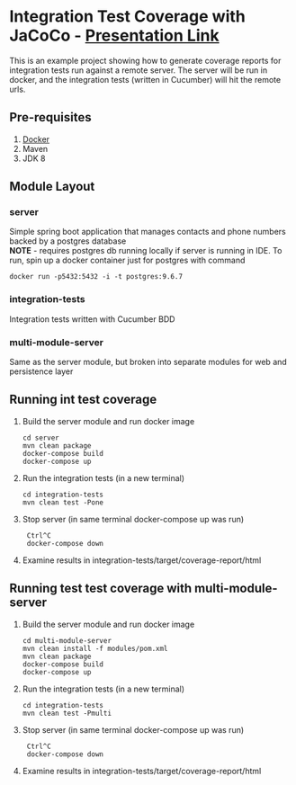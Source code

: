 # Integration Test Coverage with JaCoCo - [Presentation Link](https://www.slideshare.net/JaninePatterson1/integration-test-coverage)
This is an example project showing how to generate coverage reports for integration tests run against a remote server.
The server will be run in docker, and the integration tests (written in Cucumber) will hit the remote urls.

## Pre-requisites
1. [Docker](https://store.docker.com/search?type=edition&offering=community)
1. Maven
1. JDK 8


## Module Layout
### server
Simple spring boot application that manages contacts and phone numbers backed by a postgres database
<br/>**NOTE** - requires postgres db running locally if server is running in IDE.  To run, spin up a docker container just for 
postgres with command 
   ```
   docker run -p5432:5432 -i -t postgres:9.6.7
   ```

### integration-tests
Integration tests written with Cucumber BDD

### multi-module-server
Same as the server module, but broken into separate modules for web and persistence layer


## Running int test coverage
1. Build the server module and run docker image
   ```
   cd server
   mvn clean package
   docker-compose build
   docker-compose up
   ```
1. Run the integration tests (in a new terminal)
   ```
   cd integration-tests
   mvn clean test -Pone
   ```
1. Stop server (in same terminal docker-compose up was run)
   ```
    Ctrl^C
    docker-compose down
   ```
1. Examine results in integration-tests/target/coverage-report/html

## Running test test coverage with multi-module-server
1. Build the server module and run docker image
   ```
   cd multi-module-server
   mvn clean install -f modules/pom.xml
   mvn clean package
   docker-compose build
   docker-compose up
   ```
1. Run the integration tests (in a new terminal)
   ```
   cd integration-tests
   mvn clean test -Pmulti
   ```
1. Stop server (in same terminal docker-compose up was run)
   ```
    Ctrl^C
    docker-compose down
   ```
1. Examine results in integration-tests/target/coverage-report/html
